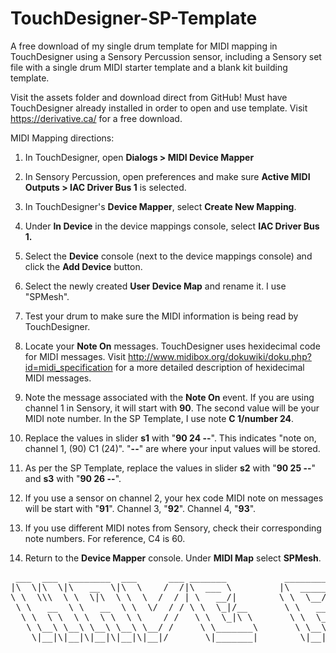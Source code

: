 # TouchDesigner-SP-Template
A free download of my single drum template for MIDI mapping in TouchDesigner using a Sensory Percussion sensor, 
including a Sensory set file with a single drum MIDI starter template and a blank kit building template. 

Visit the assets folder and download direct from GitHub! Must have TouchDesigner already installed in order to open 
and use template. Visit https://derivative.ca/ for a free download.

MIDI Mapping directions:

1. In TouchDesigner, open <b>Dialogs > MIDI Device Mapper</b>

2. In Sensory Percussion, open preferences and make sure <b>Active MIDI Outputs > IAC Driver Bus 1</b> is selected.

3. In TouchDesigner's <b>Device Mapper</b>, select <b>Create New Mapping</b>. 

4. Under <b>In Device</b> in the device mappings console, select <b>IAC Driver Bus 1.</b>

5. Select the <b>Device</b> console (next to the device mappings console) and click the <b>Add Device</b> button.

6. Select the newly created <b>User Device Map</b> and rename it. I use "SPMesh".

7. Test your drum to make sure the MIDI information is being read by TouchDesigner.

8. Locate your <b>Note On</b> messages. TouchDesigner uses hexidecimal code for MIDI messages.  Visit http://www.midibox.org/dokuwiki/doku.php?id=midi_specification 
for a more detailed description of hexidecimal MIDI messages. 

9. Note the message associated with the <b>Note On</b> event. If you are using channel 1 in Sensory, it will start with <b>90</b>. The second value will be your 
MIDI note number. In the SP Template, I use note <b>C 1/number 24</b>.

10. Replace the values in slider <b>s1</b> with "<b>90 24 --</b>". This indicates "note on, channel 1, (90) C1 (24)". "<b>--</b>" are where your input values will 
be stored.

11. As per the SP Template, replace the values in slider <b>s2</b> with "<b>90 25 --</b>" and <b>s3</b> with "<b>90 26 --</b>".

12. If you use a sensor on channel 2, your hex code MIDI note on messages will be start with "<b>91</b>". Channel 3, "<b>92</b>". Channel 4, "<b>93</b>". 

13. If you use different MIDI notes from Sensory, check their corresponding note numbers. For reference, C4 is 60.

14. Return to the <b>Device Mapper</b> console. Under <b>MIDI Map</b> select <b>SPMesh</b>. 
<body>
<pre>
 ___  ___  ________  ___      ___ _______           ________ ___  ___  ________      
|\  \|\  \|\   __  \|\  \    /  /|\  ___ \         |\  _____\\  \|\  \|\   ___  \    
\ \  \\\  \ \  \|\  \ \  \  /  / | \   __/|        \ \  \__/\ \  \\\  \ \  \\ \  \   
 \ \   __  \ \   __  \ \  \/  / / \ \  \_|/__       \ \   __\\ \  \\\  \ \  \\ \  \  
  \ \  \ \  \ \  \ \  \ \    / /   \ \  \_|\ \       \ \  \_| \ \  \\\  \ \  \\ \  \ 
   \ \__\ \__\ \__\ \__\ \__/ /     \ \_______\       \ \__\   \ \_______\ \__\\ \__\
    \|__|\|__|\|__|\|__|\|__|/       \|_______|        \|__|    \|_______|\|__| \|__|
    </pre>
  </body>
